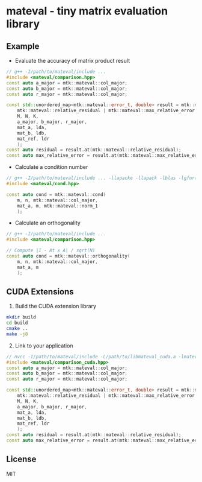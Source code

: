 # mateval - tiny matrix evaluation library

## Example

- Evaluate the accuracy of matrix product result
```cpp
// g++ -I/path/to/mateval/include ...
#include <mateval/comparison.hpp>
const auto a_major = mtk::mateval::col_major;
const auto b_major = mtk::mateval::col_major;
const auto r_major = mtk::mateval::col_major;

const std::unordered_map<mtk::mateval::error_t, double> result = mtk::mateval::get_error_AxB(
    mtk::mateval::relative_residual | mtk::mateval::max_relative_error,
    M, N, K,
    a_major, b_major, r_major,
    mat_a, lda,
    mat_b, ldb,
    mat_ref, ldr
    );
const auto residual = result.at(mtk::mateval::relative_residual);
const auto max_relative_error = result.at(mtk::mateval::max_relative_error);
```

- Calculate a condition number
```cpp
// g++ -I/path/to/mateval/include ... -llapacke -llapack -lblas -lgfortran
#include <mateval/cond.hpp>

const auto cond = mtk::mateval::cond(
    m, n, mtk::mateval::col_major,
    mat_a, m, mtk::mateval::norm_1
    );
```

- Calculate an orthogonality
```cpp
// g++ -I/path/to/mateval/include ...
#include <mateval/comparison.hpp>

// Compute |I - At x A| / sqrt(N)
const auto cond = mtk::mateval::orthogonality(
    m, n, mtk::mateval::col_major,
    mat_a, m
    );
```

## CUDA Extensions
1. Build the CUDA extension library
```bash
mkdir build
cd build
cmake ..
make -j8
```

2. Link to your application
```cpp
// nvcc -I/path/to/mateval/include -L/path/to/libmateval_cuda.a -lmateval_cuda ...
#include <mateval/comparison_cuda.hpp>
const auto a_major = mtk::mateval::col_major;
const auto b_major = mtk::mateval::col_major;
const auto r_major = mtk::mateval::col_major;

const std::unordered_map<mtk::mateval::error_t, double> result = mtk::mateval::cuda::get_error_AxB(
    mtk::mateval::relative_residual | mtk::mateval::max_relative_error,
    M, N, K,
    a_major, b_major, r_major,
    mat_a, lda,
    mat_b, ldb,
    mat_ref, ldr
    );
const auto residual = result.at(mtk::mateval::relative_residual);
const auto max_relative_error = result.at(mtk::mateval::max_relative_error);
```


## License
MIT
